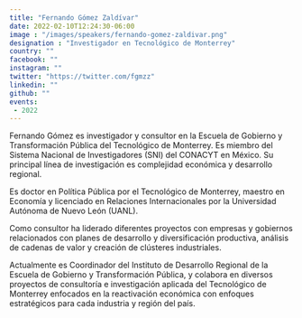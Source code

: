 ```yaml
---
title: "Fernando Gómez Zaldívar"
date: 2022-02-10T12:24:30-06:00
image : "/images/speakers/fernando-gomez-zaldivar.png"
designation : "Investigador en Tecnológico de Monterrey"
country: ""
facebook: ""
instagram: ""
twitter: "https://twitter.com/fgmzz"
linkedin: ""
github: ""
events:
 - 2022
---
```


Fernando Gómez es investigador y consultor en la Escuela de Gobierno y Transformación Pública del Tecnológico de Monterrey. Es miembro del Sistema Nacional de Investigadores (SNI) del CONACYT en México. Su principal línea de investigación es complejidad económica y desarrollo regional.

Es doctor en Política Pública por el Tecnológico de Monterrey, maestro en Economía y licenciado en Relaciones Internacionales por la Universidad Autónoma de Nuevo León (UANL). 

Como consultor ha liderado diferentes proyectos con empresas y gobiernos relacionados con planes de desarrollo y diversificación productiva, análisis de cadenas de valor y creación de clústeres industriales. 

Actualmente es Coordinador del Instituto de Desarrollo Regional de la Escuela de Gobierno y Transformación Pública, y colabora en diversos proyectos de consultoría e investigación aplicada del Tecnológico de Monterrey enfocados en la reactivación económica con enfoques estratégicos para cada industria y región del país.